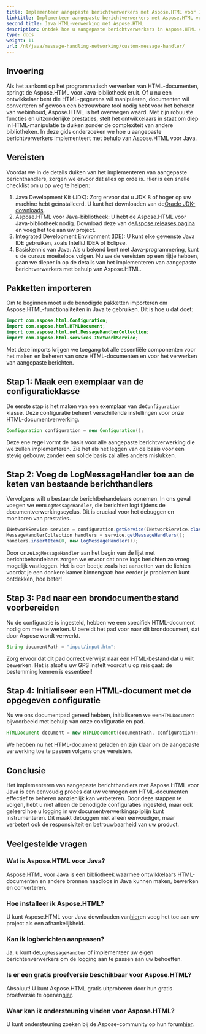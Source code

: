 ```yaml
---
title: Implementeer aangepaste berichtverwerkers met Aspose.HTML voor Java
linktitle: Implementeer aangepaste berichtverwerkers met Aspose.HTML voor Java
second_title: Java HTML-verwerking met Aspose.HTML
description: Ontdek hoe u aangepaste berichtverwerkers in Aspose.HTML voor Java implementeert om de documentverwerking te verbeteren en logboeken efficiënt te verwerken.
type: docs
weight: 11
url: /nl/java/message-handling-networking/custom-message-handler/
---
```

## Invoering
Als het aankomt op het programmatisch verwerken van HTML-documenten, springt de Aspose.HTML voor Java-bibliotheek eruit. Of u nu een ontwikkelaar bent die HTML-gegevens wil manipuleren, documenten wil converteren of gewoon een betrouwbare tool nodig hebt voor het beheren van webinhoud, Aspose.HTML is het overwegen waard. Met zijn robuuste functies en uitzonderlijke prestaties, stelt het ontwikkelaars in staat om diep in HTML-manipulatie te duiken zonder de complexiteit van andere bibliotheken. In deze gids onderzoeken we hoe u aangepaste berichtverwerkers implementeert met behulp van Aspose.HTML voor Java.
## Vereisten
Voordat we in de details duiken van het implementeren van aangepaste berichthandlers, zorgen we ervoor dat alles op orde is. Hier is een snelle checklist om u op weg te helpen:
1.  Java Development Kit (JDK): Zorg ervoor dat u JDK 8 of hoger op uw machine hebt geïnstalleerd. U kunt het downloaden van de[Oracle JDK-downloads](https://www.oracle.com/java/technologies/javase-jdk11-downloads.html).
2.  Aspose.HTML voor Java-bibliotheek: U hebt de Aspose.HTML voor Java-bibliotheek nodig. Download deze van de[Aspose releases pagina](https://releases.aspose.com/html/java/) en voeg het toe aan uw project.
3. Integrated Development Environment (IDE): U kunt elke gewenste Java IDE gebruiken, zoals IntelliJ IDEA of Eclipse. 
4. Basiskennis van Java: Als u bekend bent met Java-programmering, kunt u de cursus moeiteloos volgen.
Nu we de vereisten op een rijtje hebben, gaan we dieper in op de details van het implementeren van aangepaste berichtverwerkers met behulp van Aspose.HTML.
## Pakketten importeren
Om te beginnen moet u de benodigde pakketten importeren om Aspose.HTML-functionaliteiten in Java te gebruiken. Dit is hoe u dat doet:
```java
import com.aspose.html.Configuration;
import com.aspose.html.HTMLDocument;
import com.aspose.html.net.MessageHandlerCollection;
import com.aspose.html.services.INetworkService;
```
Met deze imports krijgen we toegang tot alle essentiële componenten voor het maken en beheren van onze HTML-documenten en voor het verwerken van aangepaste berichten.
## Stap 1: Maak een exemplaar van de configuratieklasse
 De eerste stap is het maken van een exemplaar van de`Configuration` klasse. Deze configuratie beheert verschillende instellingen voor onze HTML-documentverwerking. 
```java
Configuration configuration = new Configuration();
```
Deze ene regel vormt de basis voor alle aangepaste berichtverwerking die we zullen implementeren. Zie het als het leggen van de basis voor een stevig gebouw; zonder een solide basis zal alles anders mislukken.
## Stap 2: Voeg de LogMessageHandler toe aan de keten van bestaande berichthandlers
 Vervolgens wilt u bestaande berichtbehandelaars opnemen. In ons geval voegen we een`LogMessageHandler`, die berichten logt tijdens de documentverwerkingscyclus. Dit is cruciaal voor het debuggen en monitoren van prestaties.
```java
INetworkService service = configuration.getService(INetworkService.class);
MessageHandlerCollection handlers = service.getMessageHandlers();
handlers.insertItem(0, new LogMessageHandler());
```
 Door onze`LogMessageHandler` aan het begin van de lijst met berichtbehandelaars zorgen we ervoor dat onze logs berichten zo vroeg mogelijk vastleggen. Het is een beetje zoals het aanzetten van de lichten voordat je een donkere kamer binnengaat: hoe eerder je problemen kunt ontdekken, hoe beter!
## Stap 3: Pad naar een brondocumentbestand voorbereiden
Nu de configuratie is ingesteld, hebben we een specifiek HTML-document nodig om mee te werken. U bereidt het pad voor naar dit brondocument, dat door Aspose wordt verwerkt.
```java
String documentPath = "input/input.htm";
```
Zorg ervoor dat dit pad correct verwijst naar een HTML-bestand dat u wilt bewerken. Het is alsof u uw GPS instelt voordat u op reis gaat: de bestemming kennen is essentieel!
## Stap 4: Initialiseer een HTML-document met de opgegeven configuratie
 Nu we ons documentpad gereed hebben, initialiseren we een`HTMLDocument` bijvoorbeeld met behulp van onze configuratie en pad. 
```java
HTMLDocument document = new HTMLDocument(documentPath, configuration);
```
We hebben nu het HTML-document geladen en zijn klaar om de aangepaste verwerking toe te passen volgens onze vereisten.

## Conclusie
Het implementeren van aangepaste berichthandlers met Aspose.HTML voor Java is een eenvoudig proces dat uw vermogen om HTML-documenten effectief te beheren aanzienlijk kan verbeteren. Door deze stappen te volgen, hebt u niet alleen de benodigde configuraties ingesteld, maar ook geleerd hoe u logging in uw documentverwerkingspijplijn kunt instrumenteren. Dit maakt debuggen niet alleen eenvoudiger, maar verbetert ook de responsiviteit en betrouwbaarheid van uw product.
## Veelgestelde vragen
### Wat is Aspose.HTML voor Java?
Aspose.HTML voor Java is een bibliotheek waarmee ontwikkelaars HTML-documenten en andere bronnen naadloos in Java kunnen maken, bewerken en converteren.
### Hoe installeer ik Aspose.HTML?
 U kunt Aspose.HTML voor Java downloaden van[hier](https://releases.aspose.com/html/java/)en voeg het toe aan uw project als een afhankelijkheid.
### Kan ik logberichten aanpassen?
 Ja, u kunt de`LogMessageHandler` of implementeer uw eigen berichtenverwerkers om de logging aan te passen aan uw behoeften.
### Is er een gratis proefversie beschikbaar voor Aspose.HTML?
 Absoluut! U kunt Aspose.HTML gratis uitproberen door hun gratis proefversie te openen[hier](https://releases.aspose.com/).
### Waar kan ik ondersteuning vinden voor Aspose.HTML?
 U kunt ondersteuning zoeken bij de Aspose-community op hun forum[hier](https://forum.aspose.com/c/html/29).